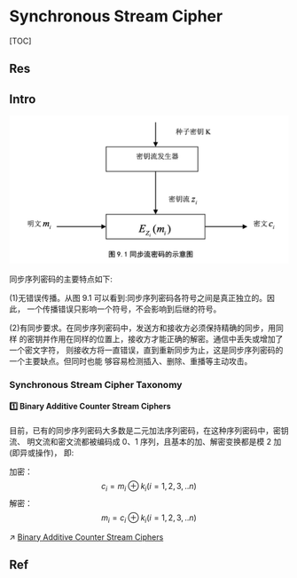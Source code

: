# Synchronous Stream Cipher

[TOC]



## Res


## Intro
![](../../../../../../../../Assets/Pics/Screenshot%202023-06-14%20at%2012.36.26%20PM.png)

同步序列密码的主要特点如下:

(1)无错误传播。从图 9.1 可以看到:同步序列密码各符号之间是真正独立的。因此， 一个传播错误只影响一个符号，不会影响到后继的符号。

(2)有同步要求。在同步序列密码中，发送方和接收方必须保持精确的同步，用同样 的密钥并作用在同样的位置上，接收方才能正确的解密。通信中丢失或增加了一个密文字符， 则接收方将一直错误，直到重新同步为止，这是同步序列密码的一个主要缺点。但同时也能 够容易检测插入、删除、重播等主动攻击。


### Synchronous Stream Cipher Taxonomy
#### 1️⃣ Binary Additive Counter Stream Ciphers

目前，已有的同步序列密码大多数是二元加法序列密码，在这种序列密码中，密钥流、 明文流和密文流都被编码成 0、1 序列，且基本的加、解密变换都是模 2 加(即异或操作)， 即:

加密： 
$$c_i = m_i \oplus k_i (i = 1,2,3,..n)$$
解密：
$$m_i = c_i \oplus k_i (i = 1,2,3,..n)$$


↗ [Binary Additive Counter Stream Ciphers](Binary%20Additive%20Counter%20Stream%20Ciphers/Binary%20Additive%20Counter%20Stream%20Ciphers.md)



## Ref

